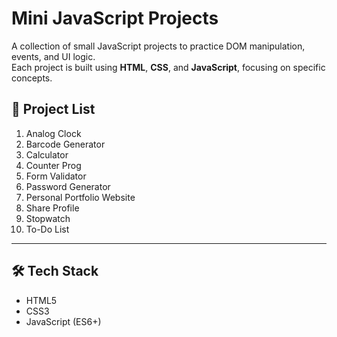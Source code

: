 # Mini JavaScript Projects

A collection of small JavaScript projects to practice DOM manipulation, events, and UI logic.  
Each project is built using **HTML**, **CSS**, and **JavaScript**, focusing on specific concepts.

## 📂 Project List

1. Analog Clock
2. Barcode Generator
3. Calculator
4. Counter Prog
5. Form Validator
6. Password Generator
7. Personal Portfolio Website
8. Share Profile
9. Stopwatch
10. To-Do List

---

## 🛠 Tech Stack

- HTML5
- CSS3
- JavaScript (ES6+)
